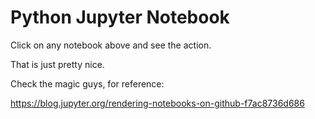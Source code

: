 # Python Jupyter Notebook

Click on any notebook above and see the action.

That is just pretty nice.

Check the magic guys, for reference:

https://blog.jupyter.org/rendering-notebooks-on-github-f7ac8736d686
